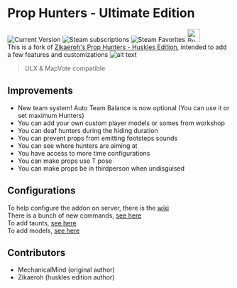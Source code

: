 # Prop Hunters - Ultimate Edition
![Current Version](https://img.shields.io/badge/version-1.3.1-blue?style=for-the-badge)
![Steam subscriptions](https://img.shields.io/steam/subscriptions/3028430983?style=for-the-badge)
![Steam Favorites](https://img.shields.io/steam/favorites/3028430983?style=for-the-badge&color=yellow)
<a href='https://ko-fi.com/M4M2VL6WW' target='_blank'><img height='29' style='border:0px;height:29px;' src='https://storage.ko-fi.com/cdn/brandasset/kofi_button_dark.png' border='0' alt='Buy Me a Coffee at ko-fi.com' /></a>  
This is a fork of [Zikaeroh's Prop Hunters - Huskles Edition](https://github.com/zikaeroh/husklesph), intended to add a few features and customizations
![alt text](https://github.com/DataNext27/ultimateph/blob/652c8b334baabaed13d9cc7680aad64678b2aacb/gamemodes/ultimateph/logo.png)

>ULX & MapVote compatible</br>

## Improvements

- New team system! Auto Team Balance is now optional (You can use it or set maximum Hunters)
- You can add your own custom player models or somes from workshop
- You can deaf hunters during the hiding duration
- You can prevent props from emitting footsteps sounds
- You can see where hunters are aiming at
- You have access to more time configurations
- You can make props use T pose
- You can make props be in thirdperson when undisguised

## Configurations
To help configure the addon on server, there is the [wiki](https://github.com/DataNext27/ultimateph/wiki)</br>
There is a bunch of new commands, [see here](https://github.com/DataNext27/ultimateph/wiki/Commands) </br>
To add taunts, [see here](https://github.com/DataNext27/ultimateph/wiki/Taunts) </br>
To add models, [see here](https://github.com/DataNext27/ultimateph/wiki/Models)

## Contributors

-   MechanicalMind (original author)
-   Zikaeroh (huskles edition author)
